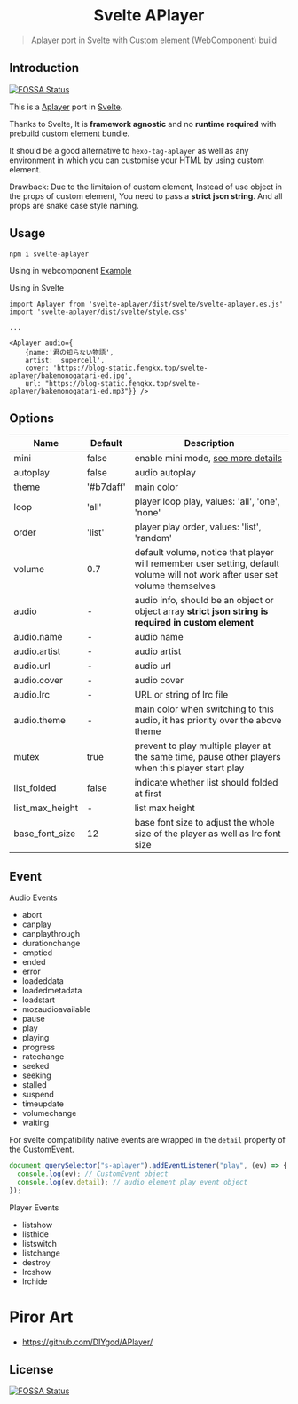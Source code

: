 <h1 align="center">Svelte APlayer</h1>

> Aplayer port in Svelte with Custom element (WebComponent) build

## Introduction
[![FOSSA Status](https://app.fossa.com/api/projects/git%2Bgithub.com%2Ffengkx%2Fsvelte-aplayer.svg?type=shield)](https://app.fossa.com/projects/git%2Bgithub.com%2Ffengkx%2Fsvelte-aplayer?ref=badge_shield)


This is a [Aplayer](https://github.com/DIYgod/APlayer) port in [Svelte](https://svelte.dev/).

Thanks to Svelte, It is **framework agnostic** and no **runtime required** with prebuild custom element bundle.

It should be a good alternative to `hexo-tag-aplayer` as well as any environment in which you can customise your HTML by using custom element.

Drawback: Due to the limitaion of custom element, Instead of use object in the props of custom element, You need to pass a **strict json string**. And all props are snake case style naming.

## Usage

```shell
npm i svelte-aplayer
```

Using in webcomponent
[Example](https://svelte-aplayer.js.org)

Using in Svelte

```sveltehtml
import Aplayer from 'svelte-aplayer/dist/svelte/svelte-aplayer.es.js'
import 'svelte-aplayer/dist/svelte/style.css'

...

<Aplayer audio={
    {name:'君の知らない物語',
    artist: 'supercell',
    cover: 'https://blog-static.fengkx.top/svelte-aplayer/bakemonogatari-ed.jpg',
    url: "https://blog-static.fengkx.top/svelte-aplayer/bakemonogatari-ed.mp3"}} />
```

## Options

| Name            | Default   | Description                                                                                                                  |
| --------------- | --------- | ---------------------------------------------------------------------------------------------------------------------------- |
| mini            | false     | enable mini mode, [see more details](https://aplayer.js.org/#/home?id=mini-mode)                                             |
| autoplay        | false     | audio autoplay                                                                                                               |
| theme           | '#b7daff' | main color                                                                                                                   |
| loop            | 'all'     | player loop play, values: 'all', 'one', 'none'                                                                               |
| order           | 'list'    | player play order, values: 'list', 'random'                                                                                  |
| volume          | 0.7       | default volume, notice that player will remember user setting, default volume will not work after user set volume themselves |
| audio           | -         | audio info, should be an object or object array **strict json string is required in custom element**                         |
| audio.name      | -         | audio name                                                                                                                   |
| audio.artist    | -         | audio artist                                                                                                                 |
| audio.url       | -         | audio url                                                                                                                    |
| audio.cover     | -         | audio cover                                                                                                                  |
| audio.lrc       | -         | URL or string of lrc file                                                                                                    |
| audio.theme     | -         | main color when switching to this audio, it has priority over the above theme                                                |
| mutex           | true      | prevent to play multiple player at the same time, pause other players when this player start play                            |
| list_folded     | false     | indicate whether list should folded at first                                                                                 |
| list_max_height | -         | list max height                                                                                                              |
| base_font_size  | 12        | base font size to adjust the whole size of the player as well as lrc font size                                               |

## Event

Audio Events

- abort
- canplay
- canplaythrough
- durationchange
- emptied
- ended
- error
- loadeddata
- loadedmetadata
- loadstart
- mozaudioavailable
- pause
- play
- playing
- progress
- ratechange
- seeked
- seeking
- stalled
- suspend
- timeupdate
- volumechange
- waiting

For svelte compatibility native events are wrapped in the `detail` property of the CustomEvent.

```js
document.querySelector("s-aplayer").addEventListener("play", (ev) => {
  console.log(ev); // CustomEvent object
  console.log(ev.detail); // audio element play event object
});
```

Player Events

- listshow
- listhide
- listswitch
- listchange
- destroy
- lrcshow
- lrchide

# Piror Art

- https://github.com/DIYgod/APlayer/


## License
[![FOSSA Status](https://app.fossa.com/api/projects/git%2Bgithub.com%2Ffengkx%2Fsvelte-aplayer.svg?type=large)](https://app.fossa.com/projects/git%2Bgithub.com%2Ffengkx%2Fsvelte-aplayer?ref=badge_large)